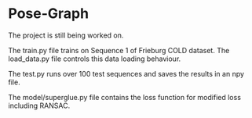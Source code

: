 # Pose-Graph
 
The project is still being worked on.

The train.py file trains on Sequence 1 of Frieburg COLD dataset. The load_data.py file controls this data loading behaviour.

The test.py runs over 100 test sequences and saves the results in an npy file.

The model/superglue.py file contains the loss function for modified loss including RANSAC.
